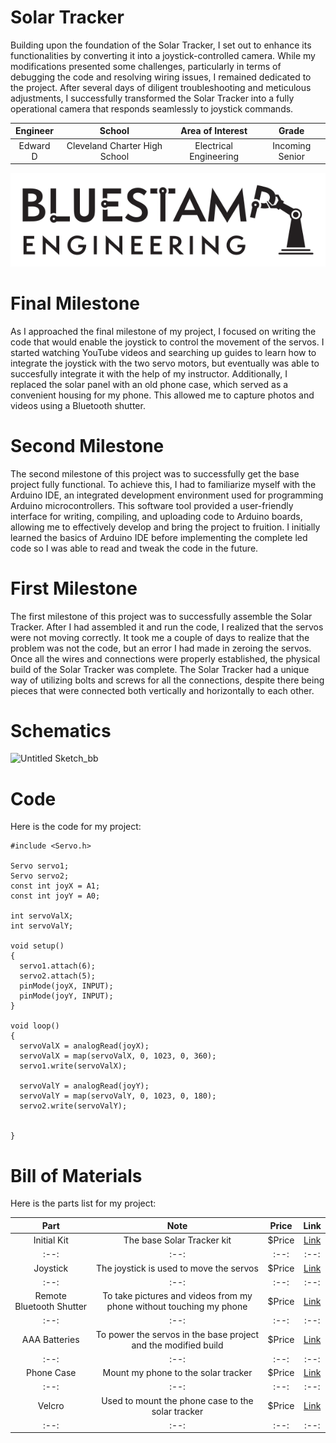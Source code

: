# Solar Tracker
Building upon the foundation of the Solar Tracker, I set out to enhance its functionalities by converting it into a joystick-controlled camera. While my modifications presented some challenges, particularly in terms of debugging the code and resolving wiring issues, I remained dedicated to the project. After several days of diligent troubleshooting and meticulous adjustments, I successfully transformed the Solar Tracker into a fully operational camera that responds seamlessly to joystick commands.

| **Engineer** | **School** | **Area of Interest** | **Grade** |
|:--:|:--:|:--:|:--:|
| Edward D | Cleveland Charter High School | Electrical Engineering | Incoming Senior

<!--**Replace the BlueStamp logo below with an image of yourself and your completed project. Follow the guide [here](https://tomcam.github.io/least-github-pages/adding-images-github-pages-site.html) if you need help.**-->

![Headstone Image](logo.svg)
  
# Final Milestone
As I approached the final milestone of my project, I focused on writing the code that would enable the joystick to control the movement of the servos. I started watching YouTube videos and searching up guides to learn how to integrate the joystick with the two servo motors, but eventually was able to succesfully integrate it with the help of my instructor. Additionally, I replaced the solar panel with an old phone case, which served as a convenient housing for my phone. This allowed me to capture photos and videos using a Bluetooth shutter.

<!-- Don't forget to replace the text below with the embedding for your milestone video. Go to Youtube, click Share -> Embed, and copy and paste the code to replace what's below. -->

<!-- <iframe width="560" height="315" src="https://www.youtube.com/embed/F7M7imOVGug" title="YouTube video player" frameborder="0" allow="accelerometer; autoplay; clipboard-write; encrypted-media; gyroscope; picture-in-picture; web-share" allowfullscreen></iframe>-->

# Second Milestone
The second milestone of this project was to successfully get the base project fully functional. To achieve this, I had to familiarize myself with the Arduino IDE, an integrated development environment used for programming Arduino microcontrollers. This software tool provided a user-friendly interface for writing, compiling, and uploading code to Arduino boards, allowing me to effectively develop and bring the project to fruition. I initially learned the basics of Arduino IDE before implementing the complete led code so I was able to read and tweak the code in the future.

<!-- Don't forget to replace the text below with the embedding for your milestone video. Go to Youtube, click Share -> Embed, and copy and paste the code to replace what's below. -->

<!-- <iframe width="560" height="315" src="https://www.youtube.com/embed/y3VAmNlER5Y" title="YouTube video player" frameborder="0" allow="accelerometer; autoplay; clipboard-write; encrypted-media; gyroscope; picture-in-picture; web-share" allowfullscreen></iframe>-->

# First Milestone
The first milestone of this project was to successfully assemble the Solar Tracker. After I had assembled it and run the code, I realized that the servos were not moving correctly. It took me a couple of days to realize that the problem was not the code, but an error I had made in zeroing the servos. Once all the wires and connections were properly established, the physical build of the Solar Tracker was complete. The Solar Tracker had a unique way of utilizing bolts and screws for all the connections, despite there being pieces that were connected both vertically and horizontally to each other.

<!-- Don't forget to replace the text below with the embedding for your milestone video. Go to Youtube, click Share -> Embed, and copy and paste the code to replace what's below. -->

<!-- <iframe width="560" height="315" src="https://www.youtube.com/embed/CaCazFBhYKs" title="YouTube video player" frameborder="0" allow="accelerometer; autoplay; clipboard-write; encrypted-media; gyroscope; picture-in-picture; web-share" allowfullscreen></iframe>-->


# Schematics 
![Untitled Sketch_bb](https://github.com/EdwardDan1/EdwardD-Solar-Tracker/assets/113312727/111a033a-178a-4883-b26a-b55b3d5e6e1d)

# Code
Here is the code for my project:

```
#include <Servo.h>

Servo servo1;
Servo servo2;
const int joyX = A1;
const int joyY = A0;

int servoValX;
int servoValY;

void setup() 
{
  servo1.attach(6);
  servo2.attach(5);
  pinMode(joyX, INPUT);
  pinMode(joyY, INPUT);
}

void loop()
{
  servoValX = analogRead(joyX);
  servoValX = map(servoValX, 0, 1023, 0, 360);
  servo1.write(servoValX);

  servoValY = analogRead(joyY);
  servoValY = map(servoValY, 0, 1023, 0, 180);
  servo2.write(servoValY);


}
```

# Bill of Materials
Here is the parts list for my project:

| **Part** | **Note** | **Price** | **Link** |
|:--:|:--:|:--:|:--:|
| Initial Kit | The base Solar Tracker kit | $Price | <a href="https://www.amazon.com/Arduino-A000066-ARDUINO-UNO-R3/dp/B008GRTSV6/"> Link </a> |
|:--:|:--:|:--:|:--:|
| Joystick | The joystick is used to move the servos | $Price | <a href="https://www.amazon.com/Arduino-A000066-ARDUINO-UNO-R3/dp/B008GRTSV6/"> Link </a> |
|:--:|:--:|:--:|:--:|
| Remote Bluetooth Shutter | To take pictures and videos from my phone without touching my phone  | $Price | <a href="[https://www.amazon.com/Arduino-A000066-ARDUINO-UNO-R3/dp/B008GRTSV6/](https://www.amazon.com/dp/B084VTFS4X)"> Link </a> |
|:--:|:--:|:--:|:--:|
| AAA Batteries  | To power the servos in the base project and the modified build | $Price | <a href="https://www.amazon.com/Arduino-A000066-ARDUINO-UNO-R3/dp/B008GRTSV6/"> Link </a> |
|:--:|:--:|:--:|:--:|
| Phone Case | Mount my phone to the solar tracker | $Price | <a href="https://www.amazon.com/Arduino-A000066-ARDUINO-UNO-R3/dp/B008GRTSV6/"> Link </a> |
|:--:|:--:|:--:|:--:|
| Velcro | Used to mount the phone case to the solar tracker | $Price | <a href="https://www.amazon.com/Arduino-A000066-ARDUINO-UNO-R3/dp/B008GRTSV6/"> Link </a> |
|:--:|:--:|:--:|:--:|

<!--# Other Resources/Examples
One of the best parts about Github is that you can view how other people set up their own work. Here are some past BSE portfolios that are awesome examples. You can view how they set up their portfolio, and you can view their index.md files to understand how they implemented different portfolio components.
- [Example 1](https://trashytuber.github.io/YimingJiaBlueStamp/)
- [Example 2](https://sviatil0.github.io/Sviatoslav_BSE/)
- [Example 3](https://arneshkumar.github.io/arneshbluestamp/)

To watch the BSE tutorial on how to create a portfolio, click here.-->
